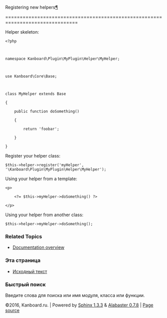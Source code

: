 Registering new helpers[¶](#registering-new-helpers "Ссылка на этот заголовок")

===============================================================================



Helper skeleton:



    <?php



    namespace Kanboard\Plugin\MyPlugin\Helper\MyHelper;



    use Kanboard\Core\Base;



    class MyHelper extends Base

    {

        public function doSomething()

        {

            return 'foobar';

        }

    }



Register your helper class:



    $this->helper->register('myHelper', '\Kanboard\Plugin\MyPlugin\Helper\MyHelper');



Using your helper from a template:



    <p>

        <?= $this->myHelper->doSomething() ?>

    </p>



Using your helper from another class:



    $this->helper->myHelper->doSomething();



### Related Topics



-   [Documentation overview](index.markdown)



### Эта страница



-   [Исходный текст](_sources/plugin-helpers.txt)



### Быстрый поиск



Введите слова для поиска или имя модуля, класса или функции.



©2016, Kanboard.ru. | Powered by [Sphinx 1.3.3](http://sphinx-doc.org/) & [Alabaster 0.7.8](https://github.com/bitprophet/alabaster) | [Page source](_sources/plugin-helpers.txt)

